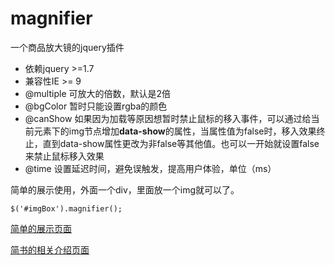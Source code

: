 # magnifier
一个商品放大镜的jquery插件
 * 依赖jquery >=1.7
 * 兼容性IE >= 9
 * @multiple 可放大的倍数，默认是2倍
 * @bgColor 暂时只能设置rgba的颜色
 * @canShow 如果因为加载等原因想暂时禁止鼠标的移入事件，可以通过给当前元素下的img节点增加**data-show**的属性，当属性值为false时，移入效果终止，直到data-show属性更改为非false等其他值。也可以一开始就设置false来禁止鼠标移入效果
 * @time 设置延迟时间，避免误触发，提高用户体验，单位（ms）
 
 简单的展示使用，外面一个div，里面放一个img就可以了。
 ```
 $('#imgBox').magnifier();
 ```
 
 [简单的展示页面](https://qiqihaobenben.github.io/dataexchange/index.html)
 
 [简书的相关介绍页面](http://www.jianshu.com/p/a285c5b6885b)
